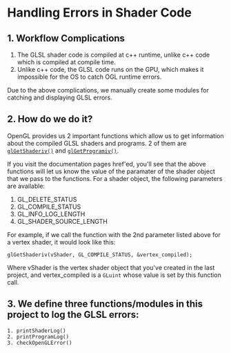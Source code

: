 # Handling Errors in Shader Code

## 1. Workflow Complications
1. The GLSL shader code is compiled at c++ runtime, unlike c++ code which is compiled at compile time.
2. Unlike c++ code, the GLSL code runs on the GPU, which makes it impossible for the OS to catch OGL runtime errors.

Due to the above complications, we manually create some modules for catching and displaying GLSL errors.

## 2. How do we do it?
OpenGL provides us 2 important functions which allow us to get information about the compiled GLSL shaders and programs. 2 of them are [```glGetShaderiv()```](https://docs.gl/es3/glGetShaderiv) and [```glGetProgramiv()```](https://docs.gl/gl4/glGetProgram).

If you visit the documentation pages href'ed, you'll see that the above functions will let us know the value of the paramater of the shader object that we pass to the functions.
For a shader object, the following parameters are available:
1. GL_DELETE_STATUS
2. GL_COMPILE_STATUS
3. GL_INFO_LOG_LENGTH
4. GL_SHADER_SOURCE_LENGTH

For example, if we call the function with the 2nd parameter listed above for a vertex shader, it would look like this:
```
glGetShaderiv(vShader, GL_COMPILE_STATUS, &vertex_compiled);
```
Where vShader is the vertex shader object that you've created in the last project, and vertex_compiled is a ```GLuint``` whose value is set by this function call.

## 3. We define three functions/modules in this project to log the GLSL errors:
```
1. printShaderLog()
2. printProgramLog()
3. checkOpenGLError()
```
